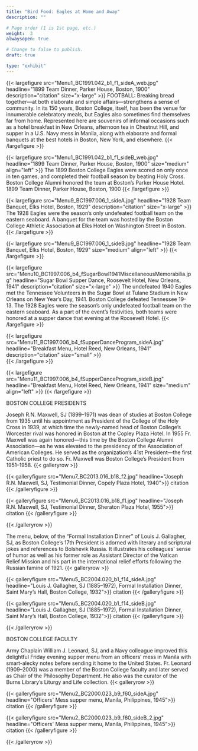```yaml
---
title: "Bird Food: Eagles at Home and Away"
description: ""

# Page order (1 is 1st page, etc.)
weight:  3
alwaysopen: true

# Change to false to publish.
draft: true

type: "exhibit"
---
```


{{< largefigure src="Menu1_BC1991.042_b1_f1_sideA_web.jpg"
                headline="1899 Team Dinner, Parker House, Boston, 1900"
                description="citation"
                size="x-large" >}}
FOOTBALL: Breaking bread together—at both elaborate and simple affairs—strengthens a sense of community. In its 150 years, Boston College, itself, has been the venue for innumerable celebratory meals, but Eagles also sometimes find themselves far from home. Represented here are souvenirs of informal occasions such as a hotel breakfast in New Orleans, afternoon tea in Chestnut Hill, and supper in a U.S. Navy mess in Manila, along with elaborate and formal banquets at the best hotels in Boston, New York, and elsewhere.
{{< /largefigure >}}

{{< largefigure src="Menu1_BC1991.042_b1_f1_sideB_web.jpg"
                headline="1899 Team Dinner, Parker House, Boston, 1900"
                size="medium"
                align="left" >}}
The 1899 Boston College Eagles were scored on only once in ten games, and completed their football season by beating Holy Cross. Boston College Alumni honored the team at Boston’s Parker House Hotel.
1899 Team Dinner, Parker House, Boston, 1900
{{< /largefigure >}}

{{< largefigure src="Menu9_BC1997.006_1_sideA.jpg"
                headline="1928 Team Banquet, Elks Hotel, Boston, 1929"
                description="citation" 
                size="x-large" >}}
The 1928 Eagles were the season’s only undefeated football team on the eastern seaboard. A banquet for the team was hosted by the Boston College Athletic Association at Elks Hotel on Washington Street in Boston.
{{< /largefigure >}}

{{< largefigure src="Menu9_BC1997.006_1_sideB.jpg"
                headline="1928 Team Banquet, Elks Hotel, Boston, 1929"
                size="medium"
                align="left" >}}
{{< /largefigure >}}

{{< largefigure src="Menu10_BC1997.006_b4_fSugarBowl1941MiscellaneousMemorabilia.jpg"
                headline="Sugar Bowl Supper Dance, Roosevelt Hotel, New Orleans, 1941"
                description="citation" 
                size="x-large" >}}
The undefeated 1940 Eagles met the Tennessee Volunteers in the Sugar Bowl at Tulane Stadium in New Orleans on New Year’s Day, 1941. Boston College defeated Tennessee 19-13. The 1928 Eagles were the season’s only undefeated football team on the eastern seaboard. As a part of the event’s festivities, both teams were honored at a supper dance that evening at the Roosevelt Hotel.
{{< /largefigure >}}

{{< largefigure src="Menu11_BC1997.006_b4_fSupperDanceProgram_sideA.jpg"
                headline="Breakfast Menu, Hotel Reed, New Orleans, 1941"
                description="citation"
                size="small" >}}				
{{< /largefigure >}}

{{< largefigure src="Menu11_BC1997.006_b4_fSupperDanceProgram_sideB.jpg"
                headline="Breakfast Menu, Hotel Reed, New Orleans, 1941"
                size="medium"
                align="left" >}}
{{< /largefigure >}}

BOSTON COLLEGE PRESIDENTS

Joseph R.N. Maxwell, SJ (1899–1971) was dean of studies at Boston College from 1935 until his appointment as President of the College of the Holy Cross in 1939, at which time the newly-named head of Boston College’s Worcester rival was honored in Boston at the Copley Plaza Hotel. In 1955 Fr. Maxwell was again honored—this time by the Boston College Alumni Association—as he was elevated to the presidency of the Association of American Colleges. He served as the organization’s 41st President—the first Catholic priest to do so. Fr. Maxwell was Boston College’s President from 1951–1958.
{{< galleryrow >}}

{{< galleryfigure src="Menu7_BC2013.016_b18_f2.jpg"
           headline="Joseph R.N. Maxwell, SJ, Testimonial Dinner, Copely Plaza Hotel, 1940">}} citation
{{< /galleryfigure >}}

{{< galleryfigure src="Menu6_BC2013.016_b18_f1.jpg"
           headline="Joseph R.N. Maxwell, SJ, Testimonial Dinner, Sheraton Plaza Hotel, 1955">}} citation
{{< /galleryfigure >}}

{{< /galleryrow >}}

The menu, below, of the “Formal Installation Dinner” of Louis J. Gallagher, SJ, as Boston College’s 17th President is adorned with literary and scriptural jokes and references to Bolshevik Russia. It illustrates his colleagues’ sense of humor as well as his former role as Assistant Director of the Vatican Relief Mission and his part in the international relief efforts following the Russian famine of 1921.
{{< galleryrow >}}

{{< galleryfigure src="Menu5_BC2004.020_b1_f14_sideA.jpg"
           headline="Louis J. Gallagher, SJ (1885–1972), Formal Installation Dinner, Saint Mary’s Hall, Boston College, 1932">}} citation
{{< /galleryfigure >}}

{{< galleryfigure src="Menu5_BC2004.020_b1_f14_sideB.jpg"
           headline="Louis J. Gallagher, SJ (1885–1972), Formal Installation Dinner, Saint Mary’s Hall, Boston College, 1932">}} citation
{{< /galleryfigure >}}

{{< /galleryrow >}}


BOSTON COLLEGE FACULTY

Army Chaplain William J. Leonard, SJ, and a Navy colleague improved this delightful Friday evening supper menu from an officers’ mess in Manila with smart-alecky notes before sending it home to the United States. Fr. Leonard (1909–2000) was a member of the Boston College faculty and later served as Chair of the Philosophy Department. He also was the curator of the Burns Library’s Liturgy and Life collection.
{{< galleryrow >}}

{{< galleryfigure src="Menu2_BC2000.023_b9_f60_sideA.jpg"
           headline="Officers' Mess supper menu, Manila, Philippines, 1945">}} citation
{{< /galleryfigure >}}

{{< galleryfigure src="Menu2_BC2000.023_b9_f60_sideB_2.jpg"
           headline="Officers' Mess supper menu, Manila, Philippines, 1945">}} citation
{{< /galleryfigure >}}

{{< /galleryrow >}}


